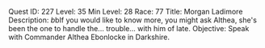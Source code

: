 Quest ID: 227
Level: 35
Min Level: 28
Race: 77
Title: Morgan Ladimore
Description: <He searches through the shelves and comes up with a leatherbound book.>$b$bIf you would like to know more, you might ask Althea, she's been the one to handle the... trouble... with him of late.
Objective: Speak with Commander Althea Ebonlocke in Darkshire.
